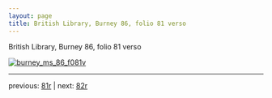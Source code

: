 ```yaml
---
layout: page
title: British Library, Burney 86, folio 81 verso
---
```


British Library, Burney 86, folio 81 verso

[![burney_ms_86_f081v](http://www.homermultitext.org/iipsrv?IIIF=/project/homer/pyramidal/deepzoom/bl/burney86imgs/v1/burney_ms_86_f081v.tif/full/800,/0/default.jpg)](http://www.homermultitext.org/ict2/?urn=urn:cite2:bl:burney86imgs.v1:burney_ms_86_f081v) 

---

previous:  [81r](../81r/) | next: [82r](../82r/)